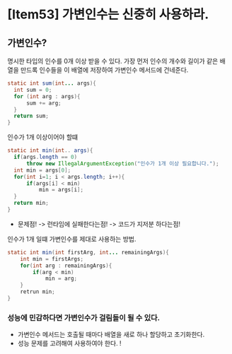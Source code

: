 # [Item53] 가변인수는 신중히 사용하라. 

## 가변인수? 
  명시한 타입의 인수를 0개 이상 받을 수 있다. 가장 먼저 인수의 개수와 길이가 같은 배열을 만드록 인수들을 이 배열에 저장하여 가변인수 메서드에 건네준다. 
  
  ```java
  static int sum(int... args){
  	int sum = 0;
	for (int arg : args){
		sum += arg;
	}
	return sum;
  }
  ```
  
  인수가 1개 이상이어야 할떄
  
  ```java
  static int min(int.. args){
  	if(args.length == 0)
		throw new IllegalArgumentException("인수가 1개 이상 필요합니다.");
	int min = args[0];
	for(int i=1; i < args.length; i++){
		if(args[i] < min)
		 	min = args[i];
	}
	return min;
  }
  ```
 -  문제점!
     -> 런타임에 실패한다는점! 
	 -> 코드가 지저분 하다는점!

인수가 1개 일떄 가변인수를 제대로 사용하는 방법. 
```java
static int min(int firstArg, int... remainingArgs){
	int min = firstArgs;
	for(int arg : remainingArgs){
		if(arg < min)
		 	min = arg;
	}
	retrun min;
}
```

### 성능에 민감하다면 가변인수가 걸림돌이 될 수 있다. 
- 가변인수 메서드는 호출될 때마다 배열을 새로 하나 할당하고 초기화한다. 
- 성능 문제를 고려해여 사용하여야 한다. !
